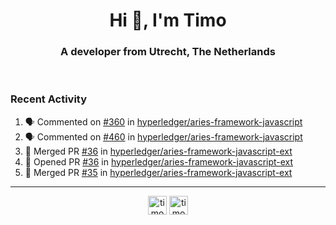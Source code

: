 <h1 align="center">Hi 👋, I'm Timo</h1>
<h3 align="center">A developer from Utrecht, The Netherlands</h3>
<br/>
<!-- https://github.com/rahuldkjain/github-profile-readme-generator --!>

<!--  <p align="left"><img src="https://github-readme-stats.vercel.app/api?username=timoglastra&show_icons=true&count_private=true&" alt="timoglastra" /></p> --!>

<!--
Github language stats
<p align="left"><img src="https://github-readme-stats.vercel.app/api/top-langs/?username=timoglastra&layout=compact" alt="timoglastra" /><p>
-->

<!-- Codestats language stats -->
<!-- <p align="left"><img src="https://codestats-readme.vercel.app/api/top-langs/?username=timoglastra&layout=compact&language_count=12" alt="timoglastra" /><p>    --!>
  
<h3>Recent Activity</h3>

<!--START_SECTION:activity-->
1. 🗣 Commented on [#360](https://github.com/hyperledger/aries-framework-javascript/issues/360) in [hyperledger/aries-framework-javascript](https://github.com/hyperledger/aries-framework-javascript)
2. 🗣 Commented on [#460](https://github.com/hyperledger/aries-framework-javascript/issues/460) in [hyperledger/aries-framework-javascript](https://github.com/hyperledger/aries-framework-javascript)
3. 🎉 Merged PR [#36](https://github.com/hyperledger/aries-framework-javascript-ext/pull/36) in [hyperledger/aries-framework-javascript-ext](https://github.com/hyperledger/aries-framework-javascript-ext)
4. 💪 Opened PR [#36](https://github.com/hyperledger/aries-framework-javascript-ext/pull/36) in [hyperledger/aries-framework-javascript-ext](https://github.com/hyperledger/aries-framework-javascript-ext)
5. 🎉 Merged PR [#35](https://github.com/hyperledger/aries-framework-javascript-ext/pull/35) in [hyperledger/aries-framework-javascript-ext](https://github.com/hyperledger/aries-framework-javascript-ext)
<!--END_SECTION:activity-->

---

<p align="center">
<a href="https://twitter.com/timoglastra" target="blank"><img align="center" src="https://cdn.jsdelivr.net/npm/simple-icons@3.0.1/icons/twitter.svg" alt="timoglastra" height="30" width="30" /></a>
<a href="https://linkedin.com/in/timoglastra" target="blank"><img align="center" src="https://cdn.jsdelivr.net/npm/simple-icons@3.0.1/icons/linkedin.svg" alt="timoglastra" height="30" width="30" /></a>
</p>



